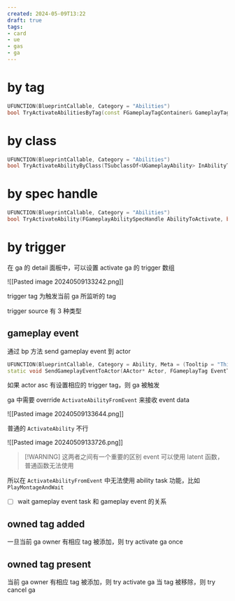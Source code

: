```yaml
---
created: 2024-05-09T13:22
draft: true
tags: 
- card
- ue
- gas
- ga
---
```


# by tag

```cpp
UFUNCTION(BlueprintCallable, Category = "Abilities")
bool TryActivateAbilitiesByTag(const FGameplayTagContainer& GameplayTagContainer, bool bAllowRemoteActivation = true);
```

# by class

```cpp
UFUNCTION(BlueprintCallable, Category = "Abilities")
bool TryActivateAbilityByClass(TSubclassOf<UGameplayAbility> InAbilityToActivate, bool bAllowRemoteActivation = true);
```

# by spec handle

```cpp
UFUNCTION(BlueprintCallable, Category = "Abilities")
bool TryActivateAbility(FGameplayAbilitySpecHandle AbilityToActivate, bool bAllowRemoteActivation = true);
```
# by trigger

在 ga 的 detail 面板中，可以设置 activate ga 的 trigger 数组

![[Pasted image 20240509133242.png]]

trigger tag 为触发当前 ga 所监听的 tag

trigger source 有 3 种类型
## gameplay event

通过 bp 方法 send gameplay event 到 actor

```cpp
UFUNCTION(BlueprintCallable, Category = Ability, Meta = (Tooltip = "This function can be used to trigger an ability on the actor in question with useful payload data."))
static void SendGameplayEventToActor(AActor* Actor, FGameplayTag EventTag, FGameplayEventData Payload);
```

如果 actor asc 有设置相应的 trigger tag，则 ga 被触发

ga 中需要 override `ActivateAbilityFromEvent` 来接收 event data

![[Pasted image 20240509133644.png]]

普通的 `ActivateAbility` 不行

![[Pasted image 20240509133726.png]]

> [!WARNING] 这两者之间有一个重要的区别
> event 可以使用 latent 函数，普通函数无法使用

所以在 `ActivateAbilityFromEvent` 中无法使用 ability task 功能，比如 `PlayMontageAndWait`

- [ ] wait gameplay event task 和 gameplay event 的关系
## owned tag added

一旦当前 ga owner 有相应 tag 被添加，则 try activate ga once

## owned tag present

当前 ga owner 有相应 tag 被添加，则 try activate ga
当 tag 被移除，则 try cancel ga